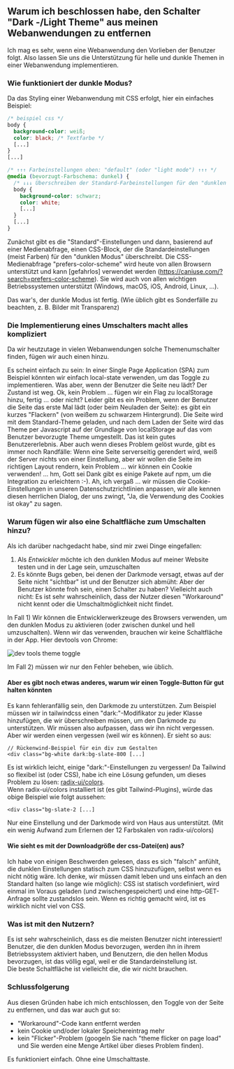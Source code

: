 ## Warum ich beschlossen habe, den Schalter "Dark -/Light Theme" aus meinen Webanwendungen zu entfernen

Ich mag es sehr, wenn eine Webanwendung den Vorlieben der Benutzer folgt.
Also lassen Sie uns die Unterstützung für helle und dunkle Themen in einer Webanwendung implementieren.

### Wie funktioniert der dunkle Modus?

Da das Styling einer Webanwendung mit CSS erfolgt, hier ein einfaches Beispiel:

```css
/* beispiel css */
body {
  background-color: weiß;
  color: black; /* Textfarbe */
  [...]
}
[...]

/* ↑↑↑ Farbeinstellungen oben: "default" (oder "light mode") ↑↑↑ */
@media (bevorzugt-Farbschema: dunkel) {
  /* ↓↓↓ Überschreiben der Standard-Farbeinstellungen für den "dunklen Modus" ↓↓↓ */
  body {
    background-color: schwarz;
    color: white;
    [...]
  }
  [...]
}
```

Zunächst gibt es die "Standard"-Einstellungen und dann, basierend auf einer Medienabfrage, einen CSS-Block, der die Standardeinstellungen (meist Farben) für den "dunklen Modus" überschreibt.
Die CSS-Medienabfrage "prefers-color-scheme" wird heute von allen Browsern unterstützt und kann [gefahrlos] verwendet werden (https://caniuse.com/?search=prefers-color-scheme). Sie wird auch von allen wichtigen Betriebssystemen unterstützt (Windows, macOS, iOS, Android, Linux, ...).

Das war's, der dunkle Modus ist fertig. (Wie üblich gibt es Sonderfälle zu beachten, z. B. Bilder mit Transparenz)

### Die Implementierung eines Umschalters macht alles kompliziert

Da wir heutzutage in vielen Webanwendungen solche Themenumschalter finden, fügen wir auch einen hinzu.

Es scheint einfach zu sein: In einer Single Page Application (SPA) zum Beispiel könnten wir einfach local-state verwenden, um das Toggle zu implementieren.
Was aber, wenn der Benutzer die Seite neu lädt? Der Zustand ist weg. Ok, kein Problem ... fügen wir ein Flag zu localStorage hinzu, fertig ... oder nicht?
Leider gibt es ein Problem, wenn der Benutzer die Seite das erste Mal lädt (oder beim Neuladen der Seite): es gibt ein kurzes "Flackern" (von weißem zu schwarzem Hintergrund). Die Seite wird mit dem Standard-Theme geladen, und nach dem Laden der Seite wird das Theme per Javascript auf der Grundlage von localStorage auf das vom Benutzer bevorzugte Theme umgestellt. Das ist kein gutes Benutzererlebnis. Aber auch wenn dieses Problem gelöst wurde, gibt es immer noch Randfälle: Wenn eine Seite serverseitig gerendert wird, weiß der Server nichts von einer Einstellung, aber wir wollen die Seite im richtigen Layout rendern, kein Problem ... wir können ein Cookie verwenden! ... hm, Gott sei Dank gibt es einige Pakete auf npm, um die Integration zu erleichtern :-). Ah, ich vergaß ... wir müssen die Cookie-Einstellungen in unseren Datenschutzrichtlinien anpassen, wir alle kennen diesen herrlichen Dialog, der uns zwingt, "Ja, die Verwendung des Cookies ist okay" zu sagen.

### Warum fügen wir also eine Schaltfläche zum Umschalten hinzu?

Als ich darüber nachgedacht habe, sind mir zwei Dinge eingefallen:

1. Als _Entwickler_ möchte ich den dunklen Modus auf meiner Website testen und in der Lage sein, umzuschalten
2. Es könnte Bugs geben, bei denen der Darkmode versagt, etwas auf der Seite nicht "sichtbar" ist und der Benutzer sich abmüht: Aber der Benutzer könnte froh sein, einen Schalter zu haben? Vielleicht auch nicht: Es ist sehr wahrscheinlich, dass der Nutzer diesen "Workaround" nicht kennt oder die Umschaltmöglichkeit nicht findet.

In Fall 1) Wir können die Entwicklerwerkzeuge des Browsers verwenden, um den dunklen Modus zu aktivieren (oder zwischen dunkel und hell umzuschalten). Wenn wir das verwenden, brauchen wir keine Schaltfläche in der App. Hier devtools von Chrome:

![dev tools theme toggle](/img/blog/devtools-darkmode.webp)

Im Fall 2) müssen wir nur den Fehler beheben, wie üblich.

#### Aber es gibt noch etwas anderes, warum wir einen Toggle-Button für gut halten könnten

Es kann fehleranfällig sein, den Darkmode zu unterstützen. Zum Beispiel müssen wir in tailwindcss einen "dark:"-Modifikator zu jeder Klasse hinzufügen, die wir überschreiben müssen, um den Darkmode zu unterstützen. Wir müssen also aufpassen, dass wir ihn nicht vergessen. Aber wir werden einen vergessen (weil wir es können). Er sieht so aus:

```
// Rückenwind-Beispiel für ein div zum Gestalten
<div class="bg-white dark:bg-slate-800 [...]

```

Es ist wirklich leicht, einige "dark:"-Einstellungen zu vergessen! Da Tailwind so flexibel ist (oder CSS), habe ich eine Lösung gefunden, um dieses Problem zu lösen:
[radix-ui/colors](https://www.radix-ui.com/colors).  
Wenn radix-ui/colors installiert ist (es gibt Tailwind-Plugins), würde das obige Beispiel wie folgt aussehen:

```
<div class="bg-slate-2 [...]
```

Nur eine Einstellung und der Darkmode wird von Haus aus unterstützt. (Mit ein wenig Aufwand zum Erlernen der 12 Farbskalen von radix-ui/colors)

#### Wie sieht es mit der Downloadgröße der css-Datei(en) aus?

Ich habe von einigen Beschwerden gelesen, dass es sich "falsch" anfühlt, die dunklen Einstellungen statisch zum CSS hinzuzufügen, selbst wenn es nicht nötig wäre.
Ich denke, wir müssen damit leben und uns einfach an den Standard halten (so lange wie möglich): CSS ist statisch vordefiniert, wird einmal im Voraus geladen (und zwischengespeichert) und eine http-GET-Anfrage sollte zustandslos sein. Wenn es richtig gemacht wird, ist es wirklich nicht viel von CSS.

### Was ist mit den Nutzern?

Es ist sehr wahrscheinlich, dass es die meisten Benutzer nicht interessiert!
Benutzer, die den dunklen Modus bevorzugen, werden ihn in ihrem Betriebssystem aktiviert haben, und Benutzern, die den hellen Modus bevorzugen, ist das völlig egal, weil er die Standardeinstellung ist.  
Die beste Schaltfläche ist vielleicht die, die wir nicht brauchen.

### Schlussfolgerung

Aus diesen Gründen habe ich mich entschlossen, den Toggle von der Seite zu entfernen, und das war auch gut so:

- "Workaround"-Code kann entfernt werden
- kein Cookie und/oder lokaler Speichereintrag mehr
- kein "Flicker"-Problem (googeln Sie nach "theme flicker on page load" und Sie werden eine Menge Artikel über dieses Problem finden).

Es funktioniert einfach. Ohne eine Umschalttaste.
